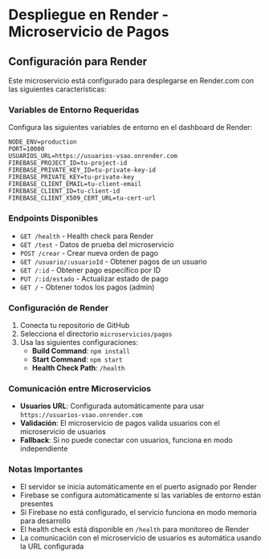 # Despliegue en Render - Microservicio de Pagos

## Configuración para Render

Este microservicio está configurado para desplegarse en Render.com con las siguientes características:

### Variables de Entorno Requeridas

Configura las siguientes variables de entorno en el dashboard de Render:

```
NODE_ENV=production
PORT=10000
USUARIOS_URL=https://usuarios-vsao.onrender.com
FIREBASE_PROJECT_ID=tu-project-id
FIREBASE_PRIVATE_KEY_ID=tu-private-key-id
FIREBASE_PRIVATE_KEY=tu-private-key
FIREBASE_CLIENT_EMAIL=tu-client-email
FIREBASE_CLIENT_ID=tu-client-id
FIREBASE_CLIENT_X509_CERT_URL=tu-cert-url
```

### Endpoints Disponibles

- `GET /health` - Health check para Render
- `GET /test` - Datos de prueba del microservicio
- `POST /crear` - Crear nueva orden de pago
- `GET /usuario/:usuarioId` - Obtener pagos de un usuario
- `GET /:id` - Obtener pago específico por ID
- `PUT /:id/estado` - Actualizar estado de pago
- `GET /` - Obtener todos los pagos (admin)

### Configuración de Render

1. Conecta tu repositorio de GitHub
2. Selecciona el directorio `microservicios/pagos`
3. Usa las siguientes configuraciones:
   - **Build Command**: `npm install`
   - **Start Command**: `npm start`
   - **Health Check Path**: `/health`

### Comunicación entre Microservicios

- **Usuarios URL**: Configurada automáticamente para usar `https://usuarios-vsao.onrender.com`
- **Validación**: El microservicio de pagos valida usuarios con el microservicio de usuarios
- **Fallback**: Si no puede conectar con usuarios, funciona en modo independiente

### Notas Importantes

- El servidor se inicia automáticamente en el puerto asignado por Render
- Firebase se configura automáticamente si las variables de entorno están presentes
- Si Firebase no está configurado, el servicio funciona en modo memoria para desarrollo
- El health check está disponible en `/health` para monitoreo de Render
- La comunicación con el microservicio de usuarios es automática usando la URL configurada

